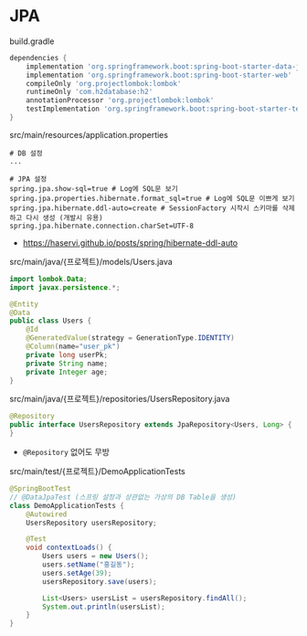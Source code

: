 # JPA

build.gradle
```gradle
dependencies {
	implementation 'org.springframework.boot:spring-boot-starter-data-jpa'
	implementation 'org.springframework.boot:spring-boot-starter-web'
	compileOnly 'org.projectlombok:lombok'
	runtimeOnly 'com.h2database:h2'
	annotationProcessor 'org.projectlombok:lombok'
	testImplementation 'org.springframework.boot:spring-boot-starter-test'
}
```

src/main/resources/application.properties
```properties
# DB 설정
...

# JPA 설정
spring.jpa.show-sql=true # Log에 SQL문 보기
spring.jpa.properties.hibernate.format_sql=true # Log에 SQL문 이쁘게 보기
spring.jpa.hibernate.ddl-auto=create # SessionFactory 시작시 스키마를 삭제하고 다시 생성 (개발시 유용)
spring.jpa.hibernate.connection.charSet=UTF-8
```
* https://haservi.github.io/posts/spring/hibernate-ddl-auto

src/main/java/{프로젝트}/models/Users.java
```java
import lombok.Data;
import javax.persistence.*;

@Entity
@Data
public class Users {
    @Id
    @GeneratedValue(strategy = GenerationType.IDENTITY)
    @Column(name="user_pk")
    private long userPk;
    private String name;
    private Integer age;
}
```

src/main/java/{프로젝트}/repositories/UsersRepository.java
```java
@Repository
public interface UsersRepository extends JpaRepository<Users, Long> {
}
```
* `@Repository` 없어도 무방

src/main/test/{프로젝트}/DemoApplicationTests
```java
@SpringBootTest
// @DataJpaTest (스프링 설정과 상관없는 가상의 DB Table을 생성)
class DemoApplicationTests {
	@Autowired
	UsersRepository usersRepository;

	@Test
	void contextLoads() {
		Users users = new Users();
		users.setName("홍길동");
		users.setAge(39);
		usersRepository.save(users);

		List<Users> usersList = usersRepository.findAll();
		System.out.println(usersList);
	}
}
```
